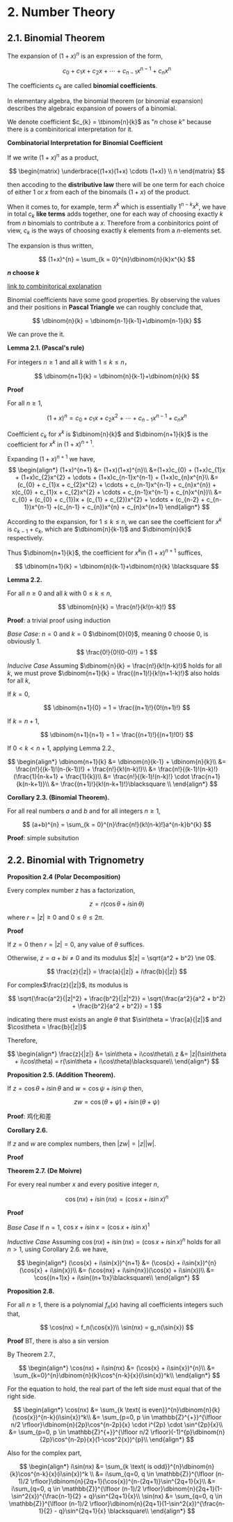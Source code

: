 # 2. Number Theory

## 2.1. Binomial Theorem

The expansion of $(1+x)^{n}$ is an expression of the form,

$$
c_{0}+c_{1}x+c_{2}x+\cdots+c_{n-1}x^{n-1}+c_{n}x^{n}   
$$

The coefficients $c_{k}$ are called **binomial coefficients**.

In elementary algebra, the binomial theorem (or binomial expansion) describes the algebraic expansion of powers of a binomial.

We denote coefficient $c_{k} = \tbinom{n}{k}$ as "$n$ chose $k$" because there is a combinitorical interpretation for it.

**Combinatorial Interpretation for Binomial Coefficient**

If we write $(1+x)^{n}$ as a product,

$$
\begin{matrix}
\underbrace{(1+x)(1+x) \cdots (1+x)} \\ n
\end{matrix}
$$


then accoding to the **distributive law** there will be one term for each choice of either $1$ or $x$ from each of the binomails $(1+x)$ of the product.

When it comes to, for example, term $x^{k}$ which is essentially $1^{n-k}x^{k}$, we have in total $c_{k}$ **like terms** adds together, one for each way of choosing exactly $k$ from $n$ binomials to contribute a $x$. Therefore from a conbinitorics point of view, $c_{k}$ is the ways of choosing exactly $k$ elements from a $n$-elements set. 

The expansion is thus written,

$$
(1+x)^{n} = \sum_{k = 0}^{n}\dbinom{n}{k}x^{k}
$$

**$n$ choose $k$**

[link to combinitorical explanation](goto)

Binomial coefficients have some good properties. By observing the values and their positions in **Pascal Triangle** we can roughly conclude that,

$$
\dbinom{n}{k} = \dbinom{n-1}{k-1}+\dbinom{n-1}{k}
$$

We can prove the it.

**Lemma 2.1. (Pascal's rule)**

For integers $n \ge 1$ and all $k$ with $1 \le k \le n$，

$$
\dbinom{n+1}{k} = \dbinom{n}{k-1}+\dbinom{n}{k}
$$

**Proof**

For all $n \ge 1$,

$$
(1+x)^{n} = c_{0} + c_{1}x + c_{2}x^{2} + \cdots + c_{n-1}x^{n-1} + c_{n}x^{n}
$$

Coefficient $c_{k}$ for $x^{k}$ is $\dbinom{n}{k}$ and $\dbinom{n+1}{k}$ is the coefficient for $x^{k}$ in $(1+x)^{n+1}$.

Expanding $(1+x)^{n+1}$ we have, 
$$
\begin{align*}
(1+x)^{n+1} &= (1+x)(1+x)^{n}\\
&=(1+x)c_{0} + (1+x)c_{1}x + (1+x)c_{2}x^{2} + \cdots + (1+x)c_{n-1}x^{n-1} + (1+x)c_{n}x^{n}\\
&= (c_{0} + c_{1}x + c_{2}x^{2} + \cdots + c_{n-1}x^{n-1} + c_{n}x^{n}) + x(c_{0} + c_{1}x + c_{2}x^{2} + \cdots + c_{n-1}x^{n-1} + c_{n}x^{n})\\
&= c_{0} + (c_{0} + c_{1})x + (c_{1} + c_{2})x^{2} + \cdots + (c_{n-2} + c_{n-1})x^{n-1} +(c_{n-1} + c_{n})x^{n} + c_{n}x^{n+1}
\end{align*}
$$

According to the expansion, for $1 \le k \le n$, we can see the coefficient for $x^{k}$ is $c_{k-1} + c_{k}$, which are $\dbinom{n}{k-1}$ and $\dbinom{n}{k}$ respectively.

Thus $\dbinom{n+1}{k}$, the coefficient for $x^{k}$in $(1+x)^{n+1}$ suffices,

$$
\dbinom{n+1}{k} = \dbinom{n}{k-1}+\dbinom{n}{k}
\blacksquare
$$


**Lemma 2.2.**

For all $n \ge 0$ and all $k$ with $0 \le k \le n$,

$$
\dbinom{n}{k} = \frac{n!}{k!(n-k)!}
$$

**Proof**: a trivial proof using induction

*Base Case*: $n = 0$ and $k = 0$
$\dbinom{0}{0}$, meaning $0$ choose $0$, is obviously 1.
$$
\frac{0!}{0!(0-0)!} = 1
$$

*Inducive Case*
Assuming $\dbinom{n}{k} = \frac{n!}{k!(n-k)!}$ holds for all $k$, we must prove $\dbinom{n+1}{k} = \frac{(n+1)!}{k!(n+1-k)!}$ also holds for all $k$,

If $k = 0$, 

$$
\dbinom{n+1}{0} = 1 = \frac{(n+1)!}{0!(n+1)!}
$$  

If $k = n + 1$, 

$$
\dbinom{n+1}{n+1} = 1 = \frac{(n+1)!}{(n+1)!0!}
$$

If $0 < k < n + 1$, applying Lemma 2.2.,

$$
\begin{align*}
\dbinom{n+1}{k} &= \dbinom{n}{k-1} + \dbinom{n}{k}\\
&= \frac{n!}{(k-1)!(n-(k-1))!} + \frac{n!}{k!(n-k)!}\\
&= \frac{n!}{(k-1)!(n-k)!} (\frac{1}{n-k+1} + \frac{1}{k})\\
&= \frac{n!}{(k-1)!(n-k)!} \cdot \frac{n+1}{k(n-k+1)}\\
&= \frac{(n+1)!}{k!(n-k+1)!}\blacksquare \\
\end{align*}
$$


**Corollary 2.3. (Binomial Theorem).**

For all real numbers $a$ and $b$ and for
all integers $n \ge 1$,

$$
(a+b)^{n} = \sum_{k = 0}^{n}\frac{n!}{k!(n-k)!}a^{n-k}b^{k}
$$

**Proof**: simple subsitution

## 2.2. Binomial with Trignometry

**Proposition 2.4 (Polar Decomposition)**

Every complex number $z$ has a factorization, 

$$
z = r(\cos\theta + i\sin\theta)
$$

where $r = |z| \ge 0$ and $0 \le \theta \le 2\pi$.

**Proof**

If $z = 0$ then $r = |z| = 0$, any value of $\theta$ suffices.

Otherwise, $z = a + bi \ne 0$ and its modulus $|z| = \sqrt{a^2 + b^2} \ne 0$.

$$
\frac{z}{|z|} = \frac{a}{|z|} + i\frac{b}{|z|}
$$

For complex$\frac{z}{|z|}$, its modulus is 

$$
\sqrt{\frac{a^2}{|z|^2} + \frac{b^2}{|z|^2}} = \sqrt{\frac{a^2}{a^2 + b^2} + \frac{b^2}{a^2 + b^2}} = 1
$$

indicating there must exists an angle $\theta$ that $\sin\theta = \frac{a}{|z|}$ and $\cos\theta = \frac{b}{|z|}$

Therefore, 

$$
\begin{align*}
\frac{z}{|z|} &= \sin\theta + i\cos\theta\\
z &= |z|(\sin\theta + i\cos\theta) = r(\sin\theta + i\cos\theta)\blacksquare\\
\end{align*}
$$

**Proposition 2.5. (Addition Theorem).**

If $z = \cos\theta + i\sin\theta$ and $w = \cos\psi + i\sin\psi$ then,

$$
zw = \cos(\theta + \psi) + i \sin(\theta + \psi)
$$

**Proof**: 鸡化和差


**Corollary 2.6.**

If $z$ and $w$ are complex numbers, then $|zw| = |z||w|$.

**Proof**

**Theorem 2.7. (De Moivre)**

For every real number $x$ and every positive integer $n$,

$$
\cos(nx) + i\sin(nx) = (\cos{x} + i\sin{x})^{n}
$$

**Proof**

*Base Case*
If $n = 1$, $\cos{x} + i\sin{x} = (\cos{x} + i\sin{x})^{1}$

*Inductive Case*
Assuming $\cos(nx) + i\sin(nx) = (\cos{x} + i\sin{x})^{n}$ holds for all $n > 1$, using Corollary 2.6. we have,

$$
\begin{align*}
(\cos{x} + i\sin{x})^{n+1} &= (\cos{x} + i\sin{x})^{n}(\cos{x} + i\sin{x})\\
&= (\cos{nx} + i\sin{nx})(\cos(x) + i\sin(x))\\
&= \cos{(n+1)x} + i\sin{(n+1)x}\blacksquare\\
\end{align*}
$$

**Proposition 2.8.**

For all $n \ge 1$, there is a polynomial $f_n(x)$ having all coefficients integers such that,

$$
\cos(nx) = f_n(\cos{x})\\
\sin(nx) = g_n(\sin{x})
$$

**Proof** BT, there is also a sin version

By Theorem 2.7.,

$$
\begin{align*}
\cos(nx) + i\sin(nx) &= (\cos{x} + i\sin{x})^{n}\\
&= \sum_{k=0}^{n}\dbinom{n}{k}\cos^{n-k}{x}(i\sin{x})^k\\
\end{align*} 
$$

For the equation to hold, the real part of the left side must equal that of the right side.

$$
\begin{align*}
\cos(nx) &= \sum_{k \text{ is even}}^{n}\dbinom{n}{k}(\cos{x})^{n-k}(i\sin{x})^k\\
&= \sum_{p=0, p \in \mathbb{Z}^{+}}^{\lfloor n/2 \rfloor}\dbinom{n}{2p}\cos^{n-2p}{x} \cdot i^{2p} \cdot \sin^{2p}{x}\\
&= \sum_{p=0, p \in \mathbb{Z}^{+}}^{\lfloor n/2 \rfloor}(-1)^{p}\dbinom{n}{2p}\cos^{n-2p}{x}(1-\cos^2{x})^{p}\\
\end{align*}
$$

Also for the complex part,

$$
\begin{align*}
i\sin(nx) &= \sum_{k \text{ is odd}}^{n}\dbinom{n}{k}\cos^{n-k}{x}(i\sin{x})^k \\
&= i\sum_{q=0, q \in \mathbb{Z}}^{\lfloor (n-1)/2 \rfloor}\dbinom{n}{2q+1}(\cos{x})^{n-(2q+1)}\sin^{2q+1}{x}\\
&= i\sum_{q=0, q \in \mathbb{Z}}^{\lfloor (n-1)/2 \rfloor}\dbinom{n}{2q+1}(1-\sin^2{x})^{\frac{n-1}{2} + q}\sin^{2q+1}{x}\\
\sin(nx) &= \sum_{q=0, q \in \mathbb{Z}}^{\lfloor (n-1)/2 \rfloor}\dbinom{n}{2q+1}(1-\sin^2{x})^{\frac{n-1}{2} - q}\sin^{2q+1}{x} \blacksquare\\
\end{align*} 
$$

